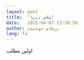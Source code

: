 ```yaml
---
layout: post
title:  "سلام دنیا"
date:   2015-04-07 13:30:56
author: پرهام خوشبخت
lang: fa
---
```

اولین مطلب